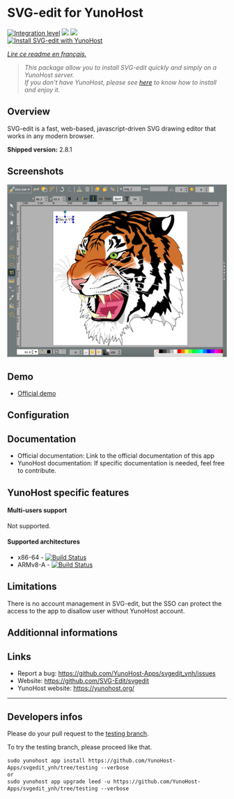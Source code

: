 # SVG-edit for YunoHost

[![Integration level](https://dash.yunohost.org/integration/svgedit.svg)](https://dash.yunohost.org/appci/app/svgedit) ![](https://ci-apps.yunohost.org/ci/badges/svgedit.status.svg) ![](https://ci-apps.yunohost.org/ci/badges/svgedit.maintain.svg)  
[![Install SVG-edit with YunoHost](https://install-app.yunohost.org/install-with-yunohost.svg)](https://install-app.yunohost.org/?app=svgedit)

*[Lire ce readme en français.](./README_fr.md)*

> *This package allow you to install SVG-edit quickly and simply on a YunoHost server.  
If you don't have YunoHost, please see [here](https://yunohost.org/#/install) to know how to install and enjoy it.*

## Overview
SVG-edit is a fast, web-based, javascript-driven SVG drawing editor that works in any modern browser.

**Shipped version:** 2.8.1

## Screenshots

![](https://raw.githubusercontent.com/SVG-Edit/svgedit/master/docs/screenshot.png)

## Demo

* [Official demo](https://svg-edit.github.io/svgedit/dist/editor/index.html)

## Configuration

## Documentation

* Official documentation: Link to the official documentation of this app
* YunoHost documentation: If specific documentation is needed, feel free to contribute.

## YunoHost specific features

#### Multi-users support

Not supported.

#### Supported architectures

* x86-64 - [![Build Status](https://ci-apps.yunohost.org/ci/logs/svgedit%20%28Apps%29.svg)](https://ci-apps.yunohost.org/ci/apps/svgedit/)
* ARMv8-A - [![Build Status](https://ci-apps-arm.yunohost.org/ci/logs/svgedit%20%28Apps%29.svg)](https://ci-apps-arm.yunohost.org/ci/apps/svgedit/)

## Limitations

There is no account management in SVG-edit, but the SSO can protect the access to the app to disallow user without YunoHost account.

## Additionnal informations

## Links

 * Report a bug: https://github.com/YunoHost-Apps/svgedit_ynh/issues
 * Website: https://github.com/SVG-Edit/svgedit
 * YunoHost website: https://yunohost.org/

---

## Developers infos

Please do your pull request to the [testing branch](https://github.com/YunoHost-Apps/svgedit_ynh/tree/testing).

To try the testing branch, please proceed like that.
```
sudo yunohost app install https://github.com/YunoHost-Apps/svgedit_ynh/tree/testing --verbose
or
sudo yunohost app upgrade leed -u https://github.com/YunoHost-Apps/svgedit_ynh/tree/testing --verbose
```
